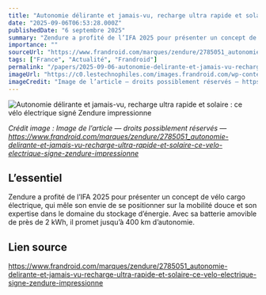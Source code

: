 ```yaml
---
title: "Autonomie délirante et jamais-vu, recharge ultra rapide et solaire : ce vélo électrique signé Zendure impressionne"
date: "2025-09-06T06:53:28.000Z"
publishedDate: "6 septembre 2025"
summary: "Zendure a profité de l’IFA 2025 pour présenter un concept de vélo cargo électrique, qui mêle son envie de se positionner sur la mobilité douce et son expertise dans le domaine du stockage d’énergie. Avec sa batterie amovible de près de 2 kWh, il promet jusqu’à 400 km d’autonomie."
importance: ""
sourceUrl: "https://www.frandroid.com/marques/zendure/2785051_autonomie-delirante-et-jamais-vu-recharge-ultra-rapide-et-solaire-ce-velo-electrique-signe-zendure-impressionne"
tags: ["France", "Actualité", "Frandroid"]
permalink: "/papers/2025-09-06-autonomie-delirante-et-jamais-vu-recharge-ultra-rapide-et-solaire-ce-velo-electrique-signe-zendure-impressionne"
imageUrl: "https://c0.lestechnophiles.com/images.frandroid.com/wp-content/uploads/2025/09/zendure-velo-electrique-2.jpg?resize=1600,900&key=cd897258&watermark"
imageCredit: "Image de l’article — droits possiblement réservés — https://www.frandroid.com/marques/zendure/2785051_autonomie-delirante-et-jamais-vu-recharge-ultra-rapide-et-solaire-ce-velo-electrique-signe-zendure-impressionne"
---
```


![Autonomie délirante et jamais-vu, recharge ultra rapide et solaire : ce vélo électrique signé Zendure impressionne](https://c0.lestechnophiles.com/images.frandroid.com/wp-content/uploads/2025/09/zendure-velo-electrique-2.jpg?resize=1600,900&key=cd897258&watermark)

*Crédit image : Image de l’article — droits possiblement réservés — https://www.frandroid.com/marques/zendure/2785051_autonomie-delirante-et-jamais-vu-recharge-ultra-rapide-et-solaire-ce-velo-electrique-signe-zendure-impressionne*

## L’essentiel

Zendure a profité de l’IFA 2025 pour présenter un concept de vélo cargo électrique, qui mêle son envie de se positionner sur la mobilité douce et son expertise dans le domaine du stockage d’énergie. Avec sa batterie amovible de près de 2 kWh, il promet jusqu’à 400 km d’autonomie.

## Lien source

https://www.frandroid.com/marques/zendure/2785051_autonomie-delirante-et-jamais-vu-recharge-ultra-rapide-et-solaire-ce-velo-electrique-signe-zendure-impressionne
